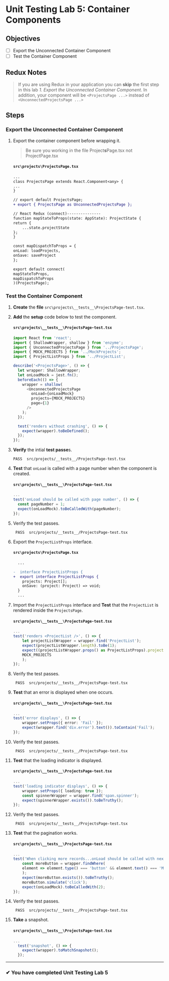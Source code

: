 # Unit Testing Lab 5: Container Components

## Objectives

- [ ] Export the Unconnected Container Component
- [ ] Test the Container Component

## Redux Notes

> If you are using Redux in your application you can **skip** the first step in this lab _1. Export the Unconnected Container Component_.
> In addition, your component will be `<ProjectsPage ...>` instead of `<UnconnectedProjectsPage ...>`

## Steps

### Export the Unconnected Container Component

1. Export the container component before wrapping it.

   > Be sure you working in the file Project**s**Page.tsx not ProjectPage.tsx

   #### `src\projects\ProjectsPage.tsx`

   ```diff
   ...
   class ProjectsPage extends React.Component<any> {
   ...
   }

   // export default ProjectsPage;
   + export { ProjectsPage as UnconnectedProjectsPage };

   // React Redux (connect)---------------
   function mapStateToProps(state: AppState): ProjectState {
   return {
       ...state.projectState
   };
   }

   const mapDispatchToProps = {
   onLoad: loadProjects,
   onSave: saveProject
   };

   export default connect(
   mapStateToProps,
   mapDispatchToProps
   )(ProjectsPage);
   ```

### Test the Container Component

1. **Create** the **file** `src\projects\__tests__\ProjectsPage-test.tsx`.
1. **Add** the **setup** code below to test the component.

   #### `src\projects\__tests__\ProjectsPage-test.tsx`

   ```ts
   import React from 'react';
   import { ShallowWrapper, shallow } from 'enzyme';
   import { UnconnectedProjectsPage } from '../ProjectsPage';
   import { MOCK_PROJECTS } from '../MockProjects';
   import { ProjectListProps } from '../ProjectList';

   describe('<ProjectsPage>', () => {
     let wrapper: ShallowWrapper;
     let onLoadMock = jest.fn();
     beforeEach(() => {
       wrapper = shallow(
         <UnconnectedProjectsPage
           onLoad={onLoadMock}
           projects={MOCK_PROJECTS}
           page={1}
         />
       );
     });

     test('renders without crashing', () => {
       expect(wrapper).toBeDefined();
     });
   });
   ```

1. **Verify** the intial **test passe**s.
   ```
   PASS  src/projects/__tests__/ProjectsPage-test.tsx
   ```
1. **Test** that `onLoad` is called with a page number when the component is created.

   #### `src\projects\__tests__\ProjectsPage-test.tsx`

   ```ts
   ...
   test('onLoad should be called with page number', () => {
     const pageNumber = 1;
     expect(onLoadMock).toBeCalledWith(pageNumber);
   });
   ```

1. Verify the test passes.

   ```shell
    PASS  src/projects/__tests__/ProjectsPage-test.tsx
   ```

1. Export the `ProjectListProps` interface.

   #### `src\projects\ProjectsPage.tsx`

   ```diff
     ...

   -  interface ProjectListProps {
   +  export interface ProjectListProps {
       projects: Project[];
       onSave: (project: Project) => void;
     }
     ...

   ```

1. Import the `ProjectListProps` interface and **Test** that the `ProjectList` is rendered inside the `ProjectsPage`.

   #### `src\projects\__tests__\ProjectsPage-test.tsx`

   ```ts
   ...
   test('renders <ProjectList />', () => {
       let projectListWrapper = wrapper.find('ProjectList');
       expect(projectListWrapper.length).toBe(1);
       expect((projectListWrapper.props() as ProjectListProps).projects).toBe(
       MOCK_PROJECTS
       );
   });
   ```

1. Verify the test passes.

   ```shell
    PASS  src/projects/__tests__/ProjectsPage-test.tsx
   ```

1. **Test** that an error is displayed when one occurs.

   #### `src\projects\__tests__\ProjectsPage-test.tsx`

   ```ts
   ...
   test('error displays', () => {
       wrapper.setProps({ error: 'Fail' });
       expect(wrapper.find('div.error').text()).toContain('Fail');
   });

   ```

1. Verify the test passes.

   ```shell
    PASS  src/projects/__tests__/ProjectsPage-test.tsx
   ```

1. **Test** that the loading indicator is displayed.

   #### `src\projects\__tests__\ProjectsPage-test.tsx`

   ```ts
   ...
   test('loading indicator displays', () => {
       wrapper.setProps({ loading: true });
       const spinnerWrapper = wrapper.find('span.spinner');
       expect(spinnerWrapper.exists()).toBeTruthy();
   });

   ```

1. Verify the test passes.

   ```shell
    PASS  src/projects/__tests__/ProjectsPage-test.tsx
   ```

1. **Test** that the pagination works.

   #### `src\projects\__tests__\ProjectsPage-test.tsx`

   ```ts
   ...
   test('When clicking more records...onLoad should be called with next page number', () => {
       const moreButton = wrapper.findWhere(
       element => element.type() === 'button' && element.text() === 'More...'
       );
       expect(moreButton.exists()).toBeTruthy();
       moreButton.simulate('click');
       expect(onLoadMock).toBeCalledWith(2);
   });
   ```

1. Verify the test passes.

   ```shell
    PASS  src/projects/__tests__/ProjectsPage-test.tsx
   ```

1. **Take** a snapshot.

   #### `src\projects\__tests__\ProjectsPage-test.tsx`

   ```ts
   ...
     test('snapshot', () => {
       expect(wrapper).toMatchSnapshot();
     });
   ```

---

### &#10004; You have completed Unit Testing Lab 5
